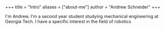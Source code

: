 +++
title = "Intro"
aliases = ["about-me"]
author = "Andrew Schneider"
+++


I'm Andrew. I'm a second year student studying mechanical engineering at Georgia Tech. I have a specific interest in the field of robotics


